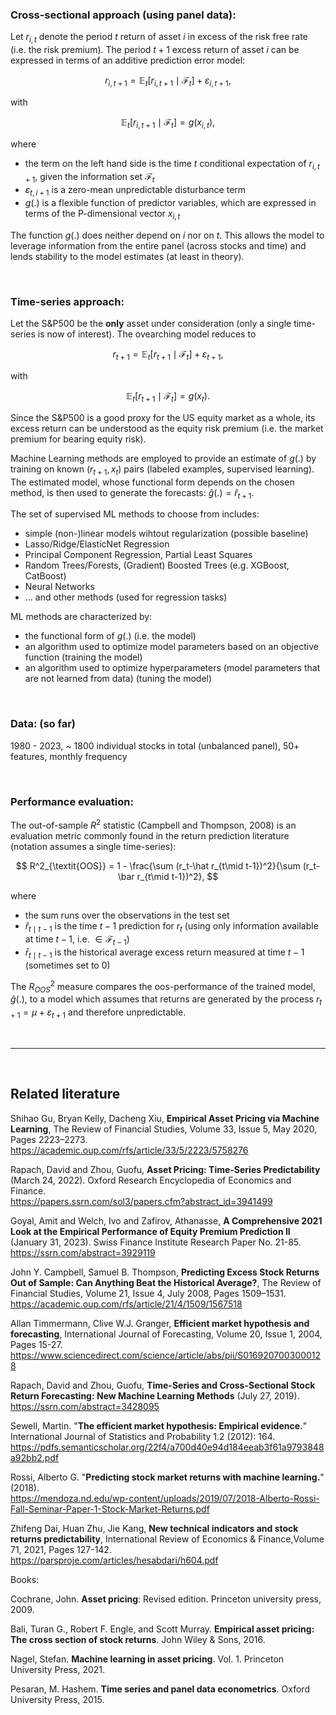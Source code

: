 ### **Cross-sectional approach (using panel data):**

Let $r_{i,t}$ denote the period $t$ return of asset $i$ in excess of the risk free rate (i.e. the risk premium). The period $t+1$ excess return of asset $i$ can be expressed in terms of an additive prediction error model:

$$
r_{i,t+1} = \mathbb{E}_t[r_{i,t+1} \mid \mathcal{F}_t] + \varepsilon_{i,t+1},
$$

with

$$
\mathbb{E}_t[r_{i,t+1} \mid \mathcal{F}_t] = g(x_{i,t}),
$$

where 

- the term on the left hand side is the time $t$ conditional expectation of $r_{i,t+1}$, given the information set $\mathcal{F}_t$ 
- $\varepsilon_{t,i+1}$ is a zero-mean unpredictable disturbance term
- $g(.)$ is a flexible function of predictor variables, which are expressed in terms of the P-dimensional vector $x_{i,t}$

The function $g(.)$ does neither depend on $i$ nor on $t$. This allows the model to leverage information from the entire panel (across stocks and  time) and lends stability to the model estimates (at least in theory).
  
<br>

### **Time-series approach:**

Let the S&P500 be the **only** asset under consideration (only a single time-series is now of interest). The ovearching model reduces to

$$
r_{t+1} = \mathbb{E}_t[r_{t+1} \mid \mathcal{F}_t] + \varepsilon_{t+1},
$$

with


$$
\mathbb{E}_t[r_{t+1} \mid \mathcal{F}_t] = g(x_{t}).
$$

Since the S&P500 is a good proxy for the US equity market as a whole, its excess return can be understood  as the equity risk premium (i.e. the market premium for bearing equity risk).

Machine Learning methods are employed to provide an estimate of $g(.)$ by training on known $(r_{t+1}, x_t)$ pairs (labeled examples, supervised learning). The estimated model, whose functional form depends on the chosen method, is then used to generate the forecasts: $\hat g(.) = \hat r_{t+1}$.

The set of supervised ML methods to choose from includes:
- simple (non-)linear models wihtout regularization (possible baseline)
- Lasso/Ridge/ElasticNet Regression
- Principal Component Regression, Partial Least Squares
- Random Trees/Forests, (Gradient) Boosted Trees (e.g. XGBoost, CatBoost)
- Neural Networks
- ... and other methods (used for regression tasks)

ML methods are characterized by:

- the functional form of $g(.)$ (i.e. the model)
- an algorithm used to optimize model parameters based on an objective function (training the model)
- an algorithm used to optimize hyperparameters (model parameters that are not learned from data) (tuning the model)

<br>

### **Data: (so far)**

1980 - 2023, ~ 1800 individual stocks in total (unbalanced panel), 50+ features, monthly frequency

<br>

### **Performance evaluation:**

The out-of-sample $R^2$ statistic (Campbell and Thompson, 2008) is an evaluation metric commonly found in the return prediction literature (notation assumes a single time-series):

$$
R^2_{\textit{OOS}} = 1 - \frac{\sum (r_t-\hat r_{t\mid t-1})^2}{\sum (r_t-\bar r_{t\mid t-1})^2},
$$

where

- the sum runs over the observations in the test set
- $\hat r_{t\mid t-1}$ is the time $t-1$ prediction for $r_t$ (using only information available at time $t-1$, i.e. $\in \mathcal F_{t-1}$)
- $\bar r_{t\mid t-1}$ is the historical average excess return measured at time $t-1$ (sometimes set to 0)

The $R^2_{\textit{OOS}}$ measure compares the oos-performance of the trained model, $\hat g(.)$, to a model which assumes that returns are generated by the process $r_{t+1} = \mu + \varepsilon_{t+1}$ and therefore unpredictable.

<br>

---

<br>

## Related literature

Shihao Gu, Bryan Kelly, Dacheng Xiu, **Empirical Asset Pricing via Machine Learning**, The Review of Financial Studies, Volume 33, Issue 5, May 2020, Pages 2223–2273.  
https://academic.oup.com/rfs/article/33/5/2223/5758276

Rapach, David and Zhou, Guofu, **Asset Pricing: Time-Series Predictability** (March 24, 2022). Oxford Research Encyclopedia of Economics and Finance.  
https://papers.ssrn.com/sol3/papers.cfm?abstract_id=3941499

Goyal, Amit and Welch, Ivo and Zafirov, Athanasse, **A Comprehensive 2021 Look at the Empirical Performance of Equity Premium Prediction II** (January 31, 2023). Swiss Finance Institute Research Paper No. 21-85.  
https://ssrn.com/abstract=3929119 

John Y. Campbell, Samuel B. Thompson, **Predicting Excess Stock Returns Out of Sample: Can Anything Beat the Historical Average?**, The Review of Financial Studies, Volume 21, Issue 4, July 2008, Pages 1509–1531.  
https://academic.oup.com/rfs/article/21/4/1509/1567518

Allan Timmermann, Clive W.J. Granger, **Efficient market hypothesis and forecasting**, International Journal of Forecasting, Volume 20, Issue 1, 2004, Pages 15-27.  
https://www.sciencedirect.com/science/article/abs/pii/S0169207003000128

Rapach, David and Zhou, Guofu, **Time-Series and Cross-Sectional Stock Return Forecasting: New Machine Learning Methods** (July 27, 2019).  
https://ssrn.com/abstract=3428095 

Sewell, Martin. "**The efficient market hypothesis: Empirical evidence.**" International Journal of Statistics and Probability 1.2 (2012): 164.  
https://pdfs.semanticscholar.org/22f4/a700d40e94d184eeab3f61a9793848a92bb2.pdf

Rossi, Alberto G. "**Predicting stock market returns with machine learning.**" (2018).  
https://mendoza.nd.edu/wp-content/uploads/2019/07/2018-Alberto-Rossi-Fall-Seminar-Paper-1-Stock-Market-Returns.pdf

Zhifeng Dai, Huan Zhu, Jie Kang, **New technical indicators and stock returns predictability**, International Review of Economics & Finance,Volume 71, 2021, Pages 127-142.  
https://parsproje.com/articles/hesabdari/h604.pdf

Books:

Cochrane, John. **Asset pricing**: Revised edition. Princeton university press, 2009.

Bali, Turan G., Robert F. Engle, and Scott Murray. **Empirical asset pricing: The cross section of stock returns**. John Wiley & Sons, 2016.

Nagel, Stefan. **Machine learning in asset pricing**. Vol. 1. Princeton University Press, 2021.

Pesaran, M. Hashem. **Time series and panel data econometrics**. Oxford University Press, 2015.